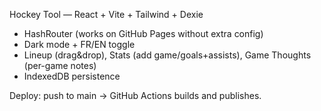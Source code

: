 Hockey Tool — React + Vite + Tailwind + Dexie
- HashRouter (works on GitHub Pages without extra config)
- Dark mode + FR/EN toggle
- Lineup (drag&drop), Stats (add game/goals+assists), Game Thoughts (per-game notes)
- IndexedDB persistence

Deploy: push to main → GitHub Actions builds and publishes.
